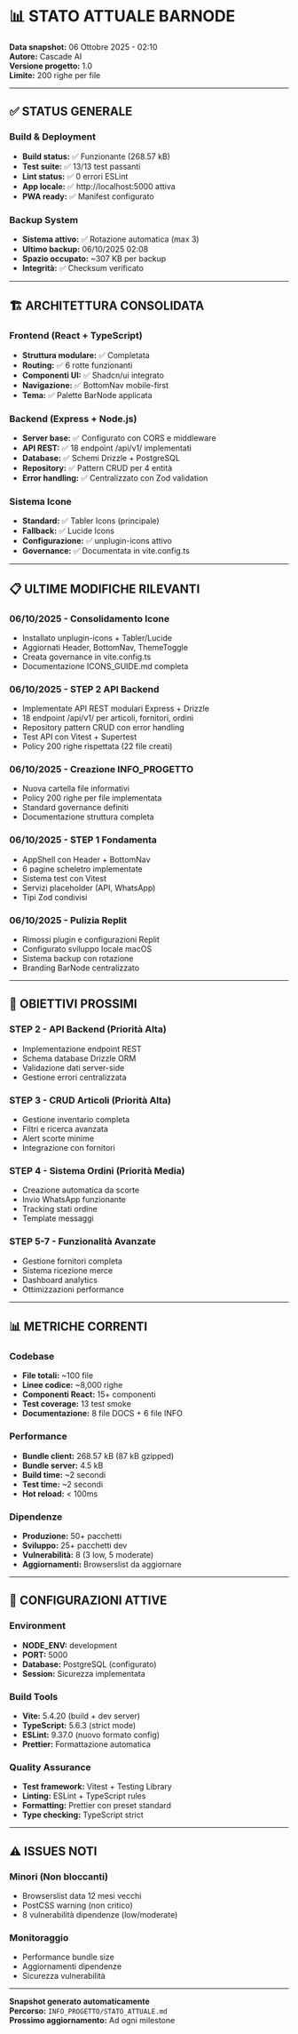 # 📊 STATO ATTUALE BARNODE

**Data snapshot:** 06 Ottobre 2025 - 02:10  
**Autore:** Cascade AI  
**Versione progetto:** 1.0  
**Limite:** 200 righe per file

---

## ✅ STATUS GENERALE

### Build & Deployment
- **Build status:** ✅ Funzionante (268.57 kB)
- **Test suite:** ✅ 13/13 test passanti
- **Lint status:** ✅ 0 errori ESLint
- **App locale:** ✅ http://localhost:5000 attiva
- **PWA ready:** ✅ Manifest configurato

### Backup System
- **Sistema attivo:** ✅ Rotazione automatica (max 3)
- **Ultimo backup:** 06/10/2025 02:08
- **Spazio occupato:** ~307 KB per backup
- **Integrità:** ✅ Checksum verificato

---

## 🏗️ ARCHITETTURA CONSOLIDATA

### Frontend (React + TypeScript)
- **Struttura modulare:** ✅ Completata
- **Routing:** ✅ 6 rotte funzionanti
- **Componenti UI:** ✅ Shadcn/ui integrato
- **Navigazione:** ✅ BottomNav mobile-first
- **Tema:** ✅ Palette BarNode applicata

### Backend (Express + Node.js)
- **Server base:** ✅ Configurato con CORS e middleware
- **API REST:** ✅ 18 endpoint /api/v1/ implementati
- **Database:** ✅ Schemi Drizzle + PostgreSQL
- **Repository:** ✅ Pattern CRUD per 4 entità
- **Error handling:** ✅ Centralizzato con Zod validation

### Sistema Icone
- **Standard:** ✅ Tabler Icons (principale)
- **Fallback:** ✅ Lucide Icons
- **Configurazione:** ✅ unplugin-icons attivo
- **Governance:** ✅ Documentata in vite.config.ts

---

## 📋 ULTIME MODIFICHE RILEVANTI

### 06/10/2025 - Consolidamento Icone
- Installato unplugin-icons + Tabler/Lucide
- Aggiornati Header, BottomNav, ThemeToggle
- Creata governance in vite.config.ts
- Documentazione ICONS_GUIDE.md completa

### 06/10/2025 - STEP 2 API Backend
- Implementate API REST modulari Express + Drizzle
- 18 endpoint /api/v1/ per articoli, fornitori, ordini
- Repository pattern CRUD con error handling
- Test API con Vitest + Supertest
- Policy 200 righe rispettata (22 file creati)

### 06/10/2025 - Creazione INFO_PROGETTO
- Nuova cartella file informativi
- Policy 200 righe per file implementata
- Standard governance definiti
- Documentazione struttura completa

### 06/10/2025 - STEP 1 Fondamenta
- AppShell con Header + BottomNav
- 6 pagine scheletro implementate
- Sistema test con Vitest
- Servizi placeholder (API, WhatsApp)
- Tipi Zod condivisi

### 06/10/2025 - Pulizia Replit
- Rimossi plugin e configurazioni Replit
- Configurato sviluppo locale macOS
- Sistema backup con rotazione
- Branding BarNode centralizzato

---

## 🎯 OBIETTIVI PROSSIMI

### STEP 2 - API Backend (Priorità Alta)
- Implementazione endpoint REST
- Schema database Drizzle ORM
- Validazione dati server-side
- Gestione errori centralizzata

### STEP 3 - CRUD Articoli (Priorità Alta)
- Gestione inventario completa
- Filtri e ricerca avanzata
- Alert scorte minime
- Integrazione con fornitori

### STEP 4 - Sistema Ordini (Priorità Media)
- Creazione automatica da scorte
- Invio WhatsApp funzionante
- Tracking stati ordine
- Template messaggi

### STEP 5-7 - Funzionalità Avanzate
- Gestione fornitori completa
- Sistema ricezione merce
- Dashboard analytics
- Ottimizzazioni performance

---

## 📊 METRICHE CORRENTI

### Codebase
- **File totali:** ~100 file
- **Linee codice:** ~8,000 righe
- **Componenti React:** 15+ componenti
- **Test coverage:** 13 test smoke
- **Documentazione:** 8 file DOCS + 6 file INFO

### Performance
- **Bundle client:** 268.57 kB (87 kB gzipped)
- **Bundle server:** 4.5 kB
- **Build time:** ~2 secondi
- **Test time:** ~2 secondi
- **Hot reload:** < 100ms

### Dipendenze
- **Produzione:** 50+ pacchetti
- **Sviluppo:** 25+ pacchetti dev
- **Vulnerabilità:** 8 (3 low, 5 moderate)
- **Aggiornamenti:** Browserslist da aggiornare

---

## 🔧 CONFIGURAZIONI ATTIVE

### Environment
- **NODE_ENV:** development
- **PORT:** 5000
- **Database:** PostgreSQL (configurato)
- **Session:** Sicurezza implementata

### Build Tools
- **Vite:** 5.4.20 (build + dev server)
- **TypeScript:** 5.6.3 (strict mode)
- **ESLint:** 9.37.0 (nuovo formato config)
- **Prettier:** Formattazione automatica

### Quality Assurance
- **Test framework:** Vitest + Testing Library
- **Linting:** ESLint + TypeScript rules
- **Formatting:** Prettier con preset standard
- **Type checking:** TypeScript strict

---

## ⚠️ ISSUES NOTI

### Minori (Non bloccanti)
- Browserslist data 12 mesi vecchi
- PostCSS warning (non critico)
- 8 vulnerabilità dipendenze (low/moderate)

### Monitoraggio
- Performance bundle size
- Aggiornamenti dipendenze
- Sicurezza vulnerabilità

---

**Snapshot generato automaticamente**  
**Percorso:** `INFO_PROGETTO/STATO_ATTUALE.md`  
**Prossimo aggiornamento:** Ad ogni milestone
